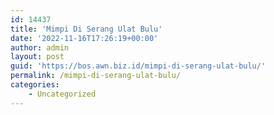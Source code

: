 ```yaml
---
id: 14437
title: 'Mimpi Di Serang Ulat Bulu'
date: '2022-11-16T17:26:19+00:00'
author: admin
layout: post
guid: 'https://bos.awn.biz.id/mimpi-di-serang-ulat-bulu/'
permalink: /mimpi-di-serang-ulat-bulu/
categories:
    - Uncategorized
---
```


